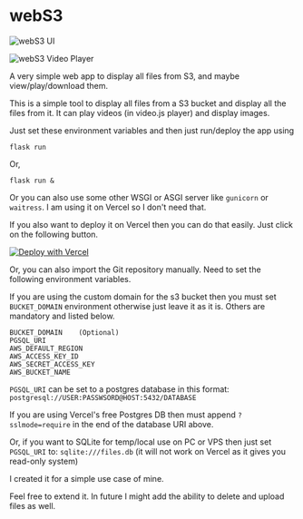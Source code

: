 # webS3

![webS3 UI](https://res.cloudinary.com/suleman/image/upload/v1733921445/webS31.png)

![webS3 Video Player](https://res.cloudinary.com/suleman/image/upload/v1733921445/webS32.png)

A very simple web app to display all files from S3, and maybe view/play/download them.

This is a simple tool to display all files from a S3 bucket and display all the files from it. It can play videos (in video.js player) and display images.

Just set these environment variables and then just run/deploy the app using 

    flask run

Or,

    flask run &

Or you can also use some other WSGI or ASGI server like `gunicorn` or `waitress`. I am using it on Vercel so I don't need that.

If you also want to deploy it on Vercel then you can do that easily. Just click on the following button.

[![Deploy with Vercel](https://vercel.com/button)](https://vercel.com/new/clone?repository-url=https://github.com/Suleman-Elahi/webS3)

Or, you can also import the Git repository manually. Need to set the following environment variables. 

If you are using the custom domain for the s3 bucket then you must set `BUCKET_DOMAIN` environment otherwise just leave it as it is. Others are mandatory and listed below. 

    BUCKET_DOMAIN    (Optional)
    PGSQL_URI
    AWS_DEFAULT_REGION
    AWS_ACCESS_KEY_ID
    AWS_SECRET_ACCESS_KEY
    AWS_BUCKET_NAME
    
`PGSQL_URI` can be set to a postgres database in this format: `postgresql://USER:PASSWSORD@HOST:5432/DATABASE` 

If you are using Vercel's free Postgres DB then must append `?sslmode=require` in the end of the database URI above.

Or, if you want to SQLite for temp/local use on PC or VPS then just set `PGSQL_URI` to: `sqlite:///files.db`    (it will not work on Vercel as it gives you read-only system)

I created it for a simple use case of mine.

Feel free to extend it. In future I might add the ability to delete and upload files as well.
